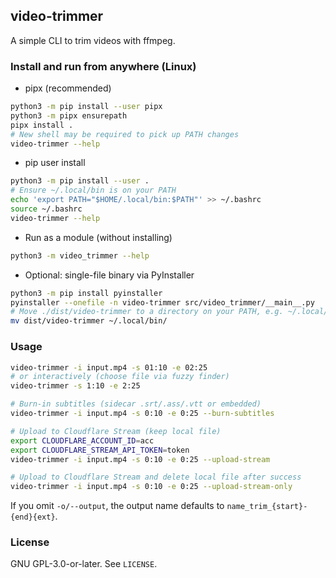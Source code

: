 ## video-trimmer

A simple CLI to trim videos with ffmpeg.

### Install and run from anywhere (Linux)

- pipx (recommended)
```bash
python3 -m pip install --user pipx
python3 -m pipx ensurepath
pipx install .
# New shell may be required to pick up PATH changes
video-trimmer --help
```

- pip user install
```bash
python3 -m pip install --user .
# Ensure ~/.local/bin is on your PATH
echo 'export PATH="$HOME/.local/bin:$PATH"' >> ~/.bashrc
source ~/.bashrc
video-trimmer --help
```

- Run as a module (without installing)
```bash
python3 -m video_trimmer --help
```

- Optional: single-file binary via PyInstaller
```bash
python3 -m pip install pyinstaller
pyinstaller --onefile -n video-trimmer src/video_trimmer/__main__.py
# Move ./dist/video-trimmer to a directory on your PATH, e.g. ~/.local/bin
mv dist/video-trimmer ~/.local/bin/
```

### Usage
```bash
video-trimmer -i input.mp4 -s 01:10 -e 02:25
# or interactively (choose file via fuzzy finder)
video-trimmer -s 1:10 -e 2:25

# Burn-in subtitles (sidecar .srt/.ass/.vtt or embedded)
video-trimmer -i input.mp4 -s 0:10 -e 0:25 --burn-subtitles

# Upload to Cloudflare Stream (keep local file)
export CLOUDFLARE_ACCOUNT_ID=acc
export CLOUDFLARE_STREAM_API_TOKEN=token
video-trimmer -i input.mp4 -s 0:10 -e 0:25 --upload-stream

# Upload to Cloudflare Stream and delete local file after success
video-trimmer -i input.mp4 -s 0:10 -e 0:25 --upload-stream-only
```

If you omit `-o/--output`, the output name defaults to `name_trim_{start}-{end}{ext}`.

### License

GNU GPL-3.0-or-later. See `LICENSE`.


